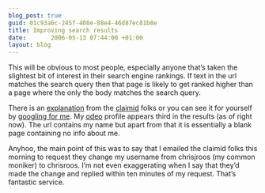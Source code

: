 ```yaml
---
blog_post: true
guid: 01c93a6c-245f-408e-88e4-46d87ec81b8e
title: Improving search results
date:       2006-05-13 07:44:00 +01:00
layout: blog
---
```


This will be obvious to most people, especially anyone that’s taken the
slightest bit of interest in their search engine rankings. If text in
the url matches the search query then that page is likely to get ranked
higher than a page where the only the body matches the search query.

There is an
[explanation](http://blog.claimid.com/2006/05/tips-and-tricks-your-name-in-the-url/)
from the [claimid](http://www.claimid.com) folks or you can see it for
yourself by [googling for
me](http://www.google.co.uk/search?hl=en&q=chris+roos&btnG=Google+Search).
My [odeo](http://www.odeo.com) profile appears third in the results (as
of right now). The url contains my name but apart from that it is
essentially a blank page containing no info about me.

Anyhoo, the main point of this was to say that I emailed the claimid
folks this morning to request they change my username from chrisjroos
(my common moniker) to chrisroos. I’m not even exaggerating when I say
that they’d made the change and replied within ten minutes of my
request. That’s fantastic service.
